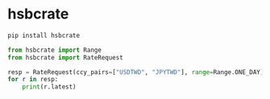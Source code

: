 # hsbcrate

```sh
pip install hsbcrate
```

```python
from hsbcrate import Range
from hsbcrate import RateRequest

resp = RateRequest(ccy_pairs=["USDTWD", "JPYTWD"], range=Range.ONE_DAY).do()
for r in resp:
    print(r.latest)
```
